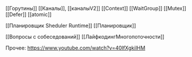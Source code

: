 [[Горутины]]
[[Каналы]], [[каналыV2]]
[[Context]]
[[WaitGroup]]
[[Mutex]]
[[Defer]] 
[[atomic]]


[[Планировщик Sheduler Runtime]]
[[Планировщик]]

[[Вопросы с собеседований]]
[[ЛайфкодингМногопоточности]]


Прочее:
https://www.youtube.com/watch?v=40lfXgkilHM